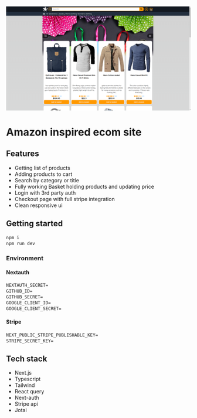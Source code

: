 ![Image Alt Text](public/thumbs/estore.png)

# Amazon inspired ecom site

## Features

-   Getting list of products
-   Adding products to cart
-   Search by category or title
-   Fully working Basket holding products and updating price
-   Login with 3rd party auth
-   Checkout page with full stripe integration
-   Clean responsive ui

## Getting started

```
npm i
npm run dev
```

### Environment

#### Nextauth

```
NEXTAUTH_SECRET=
GITHUB_ID=
GITHUB_SECRET=
GOOGLE_CLIENT_ID=
GOOGLE_CLIENT_SECRET=
```

#### Stripe

```
NEXT_PUBLIC_STRIPE_PUBLISHABLE_KEY=
STRIPE_SECRET_KEY=
```

## Tech stack

-   Next.js
-   Typescript
-   Tailwind
-   React query
-   Next-auth
-   Stripe api
-   Jotai

